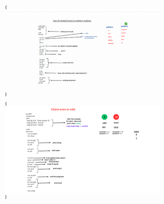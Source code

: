 (![logo](https://raw.githubusercontent.com/ayonthakur/photo-gallery-/main/Screenshot_76.png))

(![logo](https://raw.githubusercontent.com/ayonthakur/photo-gallery-/main/Check%20even%20or%20odd.%20org%20100h%20.model%20small%20.data%20msg1%20db%2010%2C13%20%2C%20Enter%20Number%20%24%20msg2%20db%2010%2C13%20%2C%20Even%20%24%20msg3%20db%2010%2C13%20%2C%20Odd%20%24%20.code%20main%20proc%20mov%20ax%2C%40data%20mov%20ds%2Cax%20lea%20dx%2Cmsg1%20mov%20ah%2C9%20int%2021h%20mov%20a.png))
